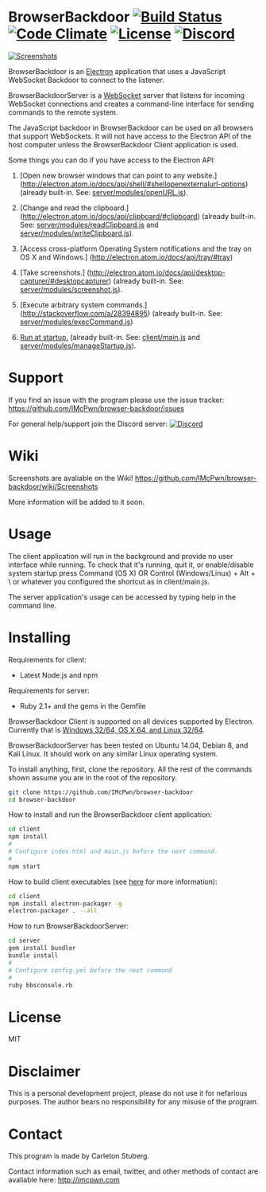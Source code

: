 BrowserBackdoor [![Build Status](https://travis-ci.org/IMcPwn/browser-backdoor.svg?branch=master)](https://travis-ci.org/IMcPwn/browser-backdoor) [![Code Climate](https://codeclimate.com/github/IMcPwn/browser-backdoor/badges/gpa.svg)](https://codeclimate.com/github/IMcPwn/browser-backdoor) [![License](https://img.shields.io/badge/license-MIT-orange.svg)](https://github.com/IMcPwn/browser-backdoor/blob/master/LICENSE) [![Discord](https://img.shields.io/badge/Discord-%23BrowserBackdoor-blue.svg)](https://discord.gg/013wk2VPnnuw9iLmU)
===================

 [![Screenshots](https://github.com/IMcPwn/browser-backdoor/wiki/images/BbsConsole.png)](https://github.com/IMcPwn/browser-backdoor/wiki/Screenshots)

BrowserBackdoor is an [Electron](https://github.com/electron/electron) application that uses a JavaScript WebSocket Backdoor to connect to the listener.

BrowserBackdoorServer is a [WebSocket](https://en.wikipedia.org/wiki/WebSocket) server that listens for incoming WebSocket connections
and creates a command-line interface for sending commands to the remote system.

The JavaScript backdoor in BrowserBackdoor can be used on all browsers that support WebSockets.
It will not have access to the Electron API of the host computer unless the BrowserBackdoor Client application is used.

Some things you can do if you have access to the Electron API:

1. [Open new browser windows that can point to any website.]
(http://electron.atom.io/docs/api/shell/#shellopenexternalurl-options) (already built-in. See: [server/modules/openURL.js](https://github.com/IMcPwn/browser-backdoor/blob/master/server/modules/openURL.js)).

2. [Change and read the clipboard.]
(http://electron.atom.io/docs/api/clipboard/#clipboard) (already built-in. See: [server/modules/readClipboard.js](https://github.com/IMcPwn/browser-backdoor/blob/master/server/modules/readClipboard.js) and [server/modules/writeClipboard.js](https://github.com/IMcPwn/browser-backdoor/blob/master/server/modules/writeClipboard.js)).

3. [Access cross-platform Operating System notifications and the tray on OS X and Windows.]
(http://electron.atom.io/docs/api/tray/#tray)

4. [Take screenshots.]
(http://electron.atom.io/docs/api/desktop-capturer/#desktopcapturer) (already built-in. See: [server/modules/screenshot.js](https://github.com/IMcPwn/browser-backdoor/blob/master/server/modules/screenshot.js)).

5. [Execute arbitrary system commands.]
(http://stackoverflow.com/a/28394895) (already built-in. See: [server/modules/execCommand.js](https://github.com/IMcPwn/browser-backdoor/blob/master/server/modules/execCommand.js))

6. [Run at startup.](https://www.npmjs.com/package/auto-launch) (already built-in. See: [client/main.js](https://github.com/IMcPwn/browser-backdoor/blob/master/client/main.js) and [server/modules/manageStartup.js](https://github.com/IMcPwn/browser-backdoor/blob/master/server/modules/manageStartup.js)).

Support
===================

If you find an issue with the program please use the issue tracker: https://github.com/IMcPwn/browser-backdoor/issues

For general help/support join the Discord server: [![Discord](https://img.shields.io/badge/Discord-%23BrowserBackdoor-blue.svg)](https://discord.gg/013wk2VPnnuw9iLmU)

Wiki
===================
Screenshots are avaliable on the Wiki!
https://github.com/IMcPwn/browser-backdoor/wiki/Screenshots

More information will be added to it soon.

Usage
===================
The client application will run in the background and provide no user interface while running. 
To check that it's running, quit it, or enable/disable system startup press Command (OS X) OR Control (Windows/Linux) + Alt + \ or whatever you configured the shortcut as in client/main.js.

The server application's usage can be accessed by typing help in the command line.

Installing
===================

Requirements for client:
- Latest Node.js and npm

Requirements for server:
- Ruby 2.1+ and the gems in the Gemfile

BrowserBackdoor Client is supported on all devices supported by Electron. 
Currently that is [Windows 32/64, OS X 64, and Linux 32/64](https://github.com/electron-userland/electron-packager#supported-platforms).

BrowserBackdoorServer has been tested on Ubuntu 14.04, Debian 8, and Kali Linux. 
It should work on any similar Linux operating system.

To install anything, first, clone the repository. All the rest of the commands shown assume you are in the root of the repository.

```sh
git clone https://github.com/IMcPwn/browser-backdoor
cd browser-backdoor
```

How to install and run the BrowserBackdoor client application:

```sh
cd client
npm install
#
# Configure index.html and main.js before the next command.
#
npm start
```

How to build client executables (see [here](https://github.com/electron-userland/electron-packager) for more information):
```sh
cd client
npm install electron-packager -g
electron-packager . --all
```

How to run BrowserBackdoorServer:

```sh
cd server
gem install bundler
bundle install
#
# Configure config.yml before the next command
#
ruby bbsconsole.rb
```

License
===================
MIT

Disclaimer
===================
This is a personal development project, please do not use it for nefarious purposes.
The author bears no responsibility for any misuse of the program.

Contact
===================
This program is made by Carleton Stuberg.

Contact information such as email, twitter, and other methods of contact are avaliable here: http://imcpwn.com
